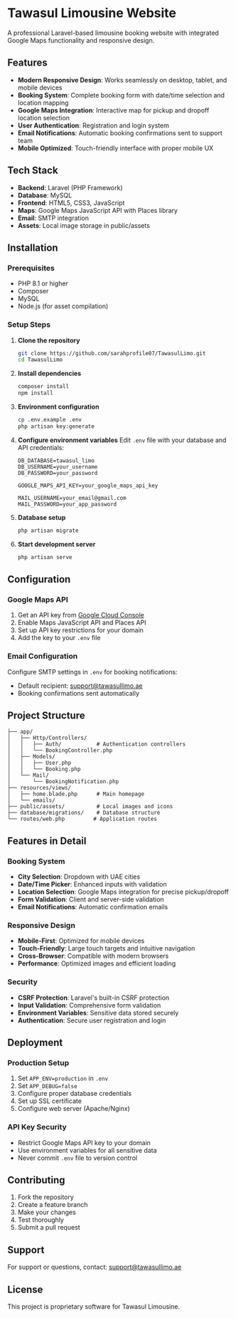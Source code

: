 # Tawasul Limousine Website

A professional Laravel-based limousine booking website with integrated Google Maps functionality and responsive design.

## Features

- **Modern Responsive Design**: Works seamlessly on desktop, tablet, and mobile devices
- **Booking System**: Complete booking form with date/time selection and location mapping
- **Google Maps Integration**: Interactive map for pickup and dropoff location selection
- **User Authentication**: Registration and login system
- **Email Notifications**: Automatic booking confirmations sent to support team
- **Mobile Optimized**: Touch-friendly interface with proper mobile UX

## Tech Stack

- **Backend**: Laravel (PHP Framework)
- **Database**: MySQL
- **Frontend**: HTML5, CSS3, JavaScript
- **Maps**: Google Maps JavaScript API with Places library
- **Email**: SMTP integration
- **Assets**: Local image storage in public/assets

## Installation

### Prerequisites
- PHP 8.1 or higher
- Composer
- MySQL
- Node.js (for asset compilation)

### Setup Steps

1. **Clone the repository**
   ```bash
   git clone https://github.com/sarahprofile07/TawasulLimo.git
   cd TawasulLimo
   ```

2. **Install dependencies**
   ```bash
   composer install
   npm install
   ```

3. **Environment configuration**
   ```bash
   cp .env.example .env
   php artisan key:generate
   ```

4. **Configure environment variables**
   Edit `.env` file with your database and API credentials:
   ```env
   DB_DATABASE=tawasul_limo
   DB_USERNAME=your_username
   DB_PASSWORD=your_password
   
   GOOGLE_MAPS_API_KEY=your_google_maps_api_key
   
   MAIL_USERNAME=your_email@gmail.com
   MAIL_PASSWORD=your_app_password
   ```

5. **Database setup**
   ```bash
   php artisan migrate
   ```

6. **Start development server**
   ```bash
   php artisan serve
   ```

## Configuration

### Google Maps API
1. Get an API key from [Google Cloud Console](https://console.cloud.google.com/)
2. Enable Maps JavaScript API and Places API
3. Set up API key restrictions for your domain
4. Add the key to your `.env` file

### Email Configuration
Configure SMTP settings in `.env` for booking notifications:
- Default recipient: support@tawasullimo.ae
- Booking confirmations sent automatically

## Project Structure

```
├── app/
│   ├── Http/Controllers/
│   │   ├── Auth/           # Authentication controllers
│   │   └── BookingController.php
│   ├── Models/
│   │   ├── User.php
│   │   └── Booking.php
│   └── Mail/
│       └── BookingNotification.php
├── resources/views/
│   ├── home.blade.php      # Main homepage
│   └── emails/
├── public/assets/          # Local images and icons
├── database/migrations/    # Database structure
└── routes/web.php         # Application routes
```

## Features in Detail

### Booking System
- **City Selection**: Dropdown with UAE cities
- **Date/Time Picker**: Enhanced inputs with validation
- **Location Selection**: Google Maps integration for precise pickup/dropoff
- **Form Validation**: Client and server-side validation
- **Email Notifications**: Automatic confirmation emails

### Responsive Design
- **Mobile-First**: Optimized for mobile devices
- **Touch-Friendly**: Large touch targets and intuitive navigation
- **Cross-Browser**: Compatible with modern browsers
- **Performance**: Optimized images and efficient loading

### Security
- **CSRF Protection**: Laravel's built-in CSRF protection
- **Input Validation**: Comprehensive form validation
- **Environment Variables**: Sensitive data stored securely
- **Authentication**: Secure user registration and login

## Deployment

### Production Setup
1. Set `APP_ENV=production` in `.env`
2. Set `APP_DEBUG=false`
3. Configure proper database credentials
4. Set up SSL certificate
5. Configure web server (Apache/Nginx)

### API Key Security
- Restrict Google Maps API key to your domain
- Use environment variables for all sensitive data
- Never commit `.env` file to version control

## Contributing

1. Fork the repository
2. Create a feature branch
3. Make your changes
4. Test thoroughly
5. Submit a pull request

## Support

For support or questions, contact: support@tawasullimo.ae

## License

This project is proprietary software for Tawasul Limousine.